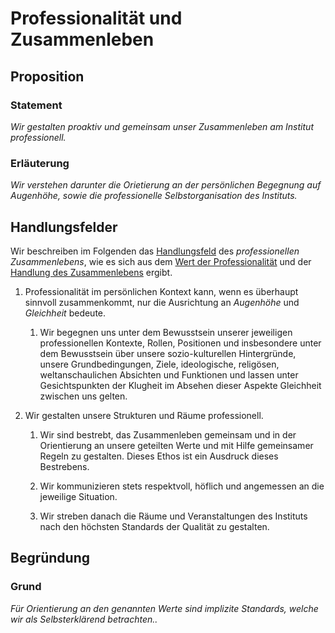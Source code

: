 <!---
   NAME - The NAME of this project is:
ethos

  FILE - The FILENAME of the current file is:
/v5a5.md

  CREATION - This project was CREATED on:
2017-01-28-16:15:00 UTC

  MODIFICATION - This project was last MODIFIED on:
2017-01-28-16:15:00 UTC

  VERSION - The current VERSION of this project is:
<git-commit-hash>-2017-01-28-16:15:00 UTC

  CREATOR(S) - This project was CREATED by:
Michael Czechowski, Martin Maga

  CONTACT - You can CONTACT the creator(s) or developer(s) of this project at:
E-Mail: mail@martinmaga.de

  COPYRIGHT - The COPYRIGHT holder of this project is:
COPYRIGHT (c) 2016 Martin Maga

  LICENSE - This project is LICENSED under the following license:
Martin Maga 2016 CC BY-SA 4.0 https://creativecommons.org

  SUBFILE – This is a SUBFILE! For more INFORMATION on this project go to:
/README.md
--->
# Professionalität und Zusammenleben
## Proposition
### Statement
*Wir gestalten proaktiv und gemeinsam unser Zusammenleben am Institut professionell.*

### Erläuterung
*Wir verstehen darunter die Orietierung an der persönlichen Begegnung auf Augenhöhe, sowie die professionelle Selbstorganisation des Instituts.*

## Handlungsfelder
Wir beschreiben im Folgenden das [Handlungsfeld](../synopsis/reasons.md) des *professionellen Zusammenlebens*, wie es sich aus dem [Wert der Professionalität](../contents/values/v5_professionality.md) und der [Handlung des Zusammenlebens](../contents/actions/a5_live.md) ergibt.


1. Professionalität im persönlichen Kontext kann, wenn es überhaupt sinnvoll zusammenkommt, nur die Ausrichtung an *Augenhöhe* und *Gleichheit* bedeute.

    1. Wir begegnen uns unter dem Bewusstsein unserer jeweiligen professionellen Kontexte, Rollen, Positionen und insbesondere unter dem Bewusstsein über unsere sozio-kulturellen Hintergründe, unsere Grundbedingungen, Ziele, ideologische, religösen, weltanschaulichen Absichten und Funktionen und lassen unter Gesichtspunkten der Klugheit im Absehen dieser Aspekte Gleichheit zwischen uns gelten.

2. Wir gestalten unsere Strukturen und Räume professionell.

    1. Wir sind bestrebt, das Zusammenleben gemeinsam und in der Orientierung an unsere geteilten Werte und mit Hilfe gemeinsamer Regeln zu gestalten.
    Dieses Ethos ist ein Ausdruck dieses Bestrebens.

    2. Wir kommunizieren stets respektvoll, höflich und angemessen an die jeweilige Situation.

    3. Wir streben danach die Räume und Veranstaltungen des Instituts nach den höchsten Standards der Qualität zu gestalten.


## Begründung
### Grund
*Für Orientierung an den genannten Werte sind implizite Standards, welche wir als Selbsterklärend betrachten..*
